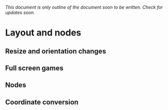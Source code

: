 *This document is only outline of the document soon to be written. Check for updates soon.*

# Layout and nodes


## Resize and orientation changes

## Full screen games

## Nodes

## Coordinate conversion